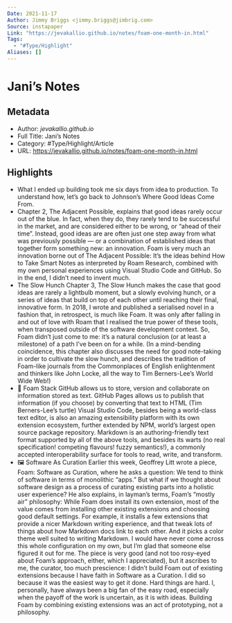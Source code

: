 ```yaml
---
Date: 2021-11-17
Author: Jimmy Briggs <jimmy.briggs@jimbrig.com>
Source: instapaper
Link: "https://jevakallio.github.io/notes/foam-one-month-in.html"
Tags:
  - "#Type/Highlight"
Aliases: []
---
```


# Jani’s Notes

## Metadata

* Author: *jevakallio.github.io*
* Full Title: Jani’s Notes
* Category: #Type/Highlight/Article
* URL: https://jevakallio.github.io/notes/foam-one-month-in.html

## Highlights

* What I ended up building took me six days from idea to production.
  To understand how, let’s go back to Johnson’s Where Good Ideas Come From.
* Chapter 2, The Adjacent Possible, explains that good ideas rarely occur out of the blue. In fact, when they do, they rarely tend to be successful in the market, and are considered either to be wrong, or “ahead of their time”. Instead, good ideas are are often just one step away from what was previously possible — or a combination of established ideas that together form something new: an innovation.
  Foam is very much an innovation borne out of The Adjacent Possible: It’s the ideas behind How to Take Smart Notes as interpreted by Roam Research, combined with my own personal experiences using Visual Studio Code and GitHub. So in the end, I didn’t need to invent much.
* The Slow Hunch
  Chapter 3, The Slow Hunch makes the case that good ideas are rarely a lightbulb moment, but a slowly evolving hunch, or a series of ideas that build on top of each other until reaching their final, innovative form.
  In 2018, I wrote and published a serialised novel in a fashion that, in retrospect, is much like Foam. It was only after falling in and out of love with Roam that I realised the true power of these tools, when transposed outside of the software development context. So, Foam didn’t just come to me: it’s a natural conclusion (or at least a milestone) of a path I’ve been on for a while.
  (In a mind-bending coincidence, this chapter also discusses the need for good note-taking in order to cultivate the slow hunch, and describes the tradition of Foam-like journals from the Commonplaces of English enlightenment and thinkers like John Locke, all the way to Tim Berners-Lee’s World Wide Web!)
* 🐢 Foam Stack
  GitHub allows us to store, version and collaborate on information stored as text.
  GitHub Pages allows us to publish that information (if you choose) by converting that text to HTML (Tim Berners-Lee’s turtle)
  Visual Studio Code, besides being a world-class text editor, is also an amazing extensibility platform with its own extension ecosystem, further extended by NPM, world’s largest open source package repository.
  Markdown is an authoring-friendly text format supported by all of the above tools, and besides its warts (no real specification! competing flavours! fuzzy semantics!), a commonly accepted interoperability surface for tools to read, write, and transform.
* 🖼 Software As Curation
  Earlier this week, Geoffrey Litt wrote a piece, Foam: Software as Curation, where he asks a question:
  We tend to think of software in terms of monolithic “apps.” But what if we thought about software design as a process of curating existing parts into a holistic user experience?
  He also explains, in layman’s terms, Foam’s “mostly air” philosophy:
  While Foam does install its own extension, most of the value comes from installing other existing extensions and choosing good default settings. For example, it installs a few extensions that provide a nicer Markdown writing experience, and that tweak lots of things about how Markdown docs link to each other. And it picks a color theme well suited to writing Markdown. I would have never come across this whole configuration on my own, but I’m glad that someone else figured it out for me.
  The piece is very good (and not too rosy-eyed about Foam’s approach, either, which I appreciated), but it ascribes to me, the curator, too much prescience: I didn’t build Foam out of existing extensions because I have faith in Software as a Curation. I did so because it was the easiest way to get it done.
  Hard things are hard. I, personally, have always been a big fan of the easy road, especially when the payoff of the work is uncertain, as it is with ideas. Building Foam by combining existing extensions was an act of prototyping, not a philosophy.
